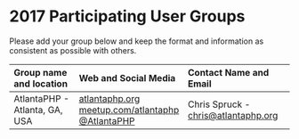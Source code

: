 # 2017 Participating User Groups

Please add your group below and keep the format and information as consistent as possible with others.

| Group name and location | Web and Social Media | Contact Name and Email |
| :------ | :------ | :------ |
| AtlantaPHP - Atlanta, GA, USA | [atlantaphp.org](http://atlantaphp.org)<br />[meetup.com/atlantaphp](http://www.meetup.com/atlantaphp)<br />[@AtlantaPHP](https://twitter.com/AtlantaPHP) | Chris Spruck - <chris@atlantaphp.org> |
